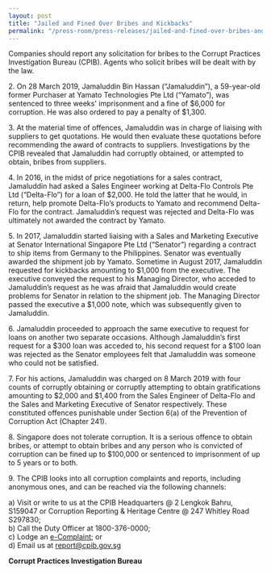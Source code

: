 ```yaml
---
layout: post
title: "Jailed and Fined Over Bribes and Kickbacks"
permalink: "/press-room/press-releases/jailed-and-fined-over-bribes-and-kickbacks"
---
```

Companies should report any solicitation for bribes to the Corrupt Practices Investigation Bureau (CPIB). Agents who solicit bribes will be dealt with by the law.

2\.          On 28 March 2019, Jamaluddin Bin Hassan (“Jamaluddin”), a 59-year-old former Purchaser at Yamato Technologies Pte Ltd (“Yamato”), was sentenced to three weeks' imprisonment and a fine of $6,000 for corruption. He was also ordered to pay a penalty of $1,300.

3\.          At the material time of offences, Jamaluddin was in charge of liaising with suppliers to get quotations. He would then evaluate these quotations before recommending the award of contracts to suppliers. Investigations by the CPIB revealed that Jamaluddin had corruptly obtained, or attempted to obtain, bribes from suppliers.

4\.           In 2016, in the midst of price negotiations for a sales contract, Jamaluddin had asked a Sales Engineer working at Delta-Flo Controls Pte Ltd (“Delta-Flo”) for a loan of $2,000. He told the latter that he would, in return, help promote Delta-Flo’s products to Yamato and recommend Delta-Flo for the contract. Jamaluddin’s request was rejected and Delta-Flo was ultimately not awarded the contract by Yamato.

5\.          In 2017, Jamaluddin started liaising with a Sales and Marketing Executive at Senator International Singapore Pte Ltd (“Senator”) regarding a contract to ship items from Germany to the Philippines. Senator was eventually awarded the shipment job by Yamato. Sometime in August 2017, Jamaluddin requested for kickbacks amounting to $1,000 from the executive. The executive conveyed the request to his Managing Director, who acceded to Jamaluddin’s request as he was afraid that Jamaluddin would create problems for Senator in relation to the shipment job. The Managing Director passed the executive a $1,000 note, which was subsequently given to Jamaluddin.

6\.           Jamaluddin proceeded to approach the same executive to request for loans on another two separate occasions. Although Jamaluddin’s first request for a $300 loan was acceded to, his second request for a $100 loan was rejected as the Senator employees felt that Jamaluddin was someone who could not be satisfied.

7\.          For his actions, Jamaluddin was charged on 8 March 2019 with four counts of corruptly obtaining or corruptly attempting to obtain gratifications amounting to $2,000 and $1,400 from the Sales Engineer of Delta-Flo and the Sales and Marketing Executive of Senator respectively. These constituted offences punishable under Section 6(a) of the Prevention of Corruption Act (Chapter 241).

8\.          Singapore does not tolerate corruption. It is a serious offence to obtain bribes, or attempt to obtain bribes and any person who is convicted of corruption can be fined up to $100,000 or sentenced to imprisonment of up to 5 years or to both.

9\.          The CPIB looks into all corruption complaints and reports, including anonymous ones, and can be reached via the following channels:

a) Visit or write to us at the CPIB Headquarters @ 2 Lengkok Bahru, S159047 or Corruption Reporting & Heritage Centre @ 247 Whitley Road S297830;<br />
b) Call the Duty Officer at 1800-376-0000;<br />
c) Lodge an [e-Complaint](/e-services/e-complaint-for-corrupt-conduct); or<br>
d) Email us at <a class="spamspan" href="mailto:report@cpib.gov.sg">report@cpib.gov.sg</a>

**Corrupt Practices Investigation Bureau**
